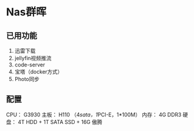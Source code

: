 # Nas群晖

## 已用功能
1. 迅雷下载
2. jellyfin视频推流
3. code-server
4. 宝塔（docker方式）
5. Photo同步


## 配置
CPU： G3930
主板： H110 （4*sata，1*PCI-E，1*100M）
内存： 4G DDR3
硬盘： 4T HDD + 1T SATA SSD + 16G 傲腾